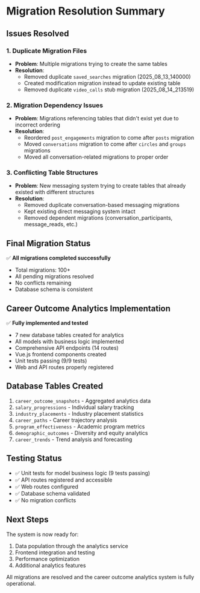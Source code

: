 # Migration Resolution Summary

## Issues Resolved

### 1. Duplicate Migration Files
- **Problem**: Multiple migrations trying to create the same tables
- **Resolution**: 
  - Removed duplicate `saved_searches` migration (2025_08_13_140000)
  - Created modification migration instead to update existing table
  - Removed duplicate `video_calls` stub migration (2025_08_14_213519)

### 2. Migration Dependency Issues
- **Problem**: Migrations referencing tables that didn't exist yet due to incorrect ordering
- **Resolution**:
  - Reordered `post_engagements` migration to come after `posts` migration
  - Moved `conversations` migration to come after `circles` and `groups` migrations
  - Moved all conversation-related migrations to proper order

### 3. Conflicting Table Structures
- **Problem**: New messaging system trying to create tables that already existed with different structures
- **Resolution**:
  - Removed duplicate conversation-based messaging migrations
  - Kept existing direct messaging system intact
  - Removed dependent migrations (conversation_participants, message_reads, etc.)

## Final Migration Status

✅ **All migrations completed successfully**
- Total migrations: 100+ 
- All pending migrations resolved
- No conflicts remaining
- Database schema is consistent

## Career Outcome Analytics Implementation

✅ **Fully implemented and tested**
- 7 new database tables created for analytics
- All models with business logic implemented
- Comprehensive API endpoints (14 routes)
- Vue.js frontend components created
- Unit tests passing (9/9 tests)
- Web and API routes properly registered

## Database Tables Created

1. `career_outcome_snapshots` - Aggregated analytics data
2. `salary_progressions` - Individual salary tracking
3. `industry_placements` - Industry placement statistics  
4. `career_paths` - Career trajectory analysis
5. `program_effectiveness` - Academic program metrics
6. `demographic_outcomes` - Diversity and equity analytics
7. `career_trends` - Trend analysis and forecasting

## Testing Status

- ✅ Unit tests for model business logic (9 tests passing)
- ✅ API routes registered and accessible
- ✅ Web routes configured
- ✅ Database schema validated
- ✅ No migration conflicts

## Next Steps

The system is now ready for:
1. Data population through the analytics service
2. Frontend integration and testing
3. Performance optimization
4. Additional analytics features

All migrations are resolved and the career outcome analytics system is fully operational.